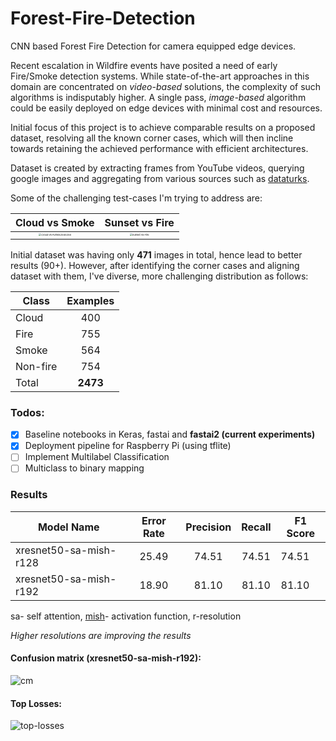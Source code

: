 # Forest-Fire-Detection
CNN based Forest Fire Detection for camera equipped edge devices.

Recent escalation in Wildfire events have posited a need of early Fire/Smoke detection systems. While state-of-the-art approaches in this domain are concentrated on *video-based* solutions, the complexity of such algorithms is indisputably higher. A single pass, *image-based* algorithm could be easily deployed on edge devices with minimal cost and resources.

Initial focus of this project is to achieve comparable results on a proposed dataset, resolving all the known corner cases, which will then incline towards retaining the achieved performance with efficient architectures. 

Dataset is created by extracting frames from YouTube videos, querying google images and aggregating from various sources such as [dataturks](https://dataturks.com/). 

Some of the challenging test-cases I'm trying to address are:

|                        Cloud vs Smoke                        |                        Sunset vs Fire                        |
| :----------------------------------------------------------: | :----------------------------------------------------------: |
| <img src="docs/fumes_vs_cloud.png" alt="Cloud vs Fumes256x256" style="zoom: 25%;" /> | <img src="docs/sunset_vs_fire.jpg" alt="Sunset vs Fire" style="zoom: 25%;" /> |



Initial dataset was having only **471** images in total, hence lead to better results (90+). However, after identifying the corner cases and aligning dataset with them, I've diverse, more challenging distribution as follows:


| Class    | Examples |
|----------|:----------:|
| Cloud    | 400  |
| Fire     | 755     |
| Smoke | 564    |
| Non-fire | 754    |
| Total | **2473** |

### Todos:

- [X] Baseline notebooks in Keras, fastai and **fastai2 (current experiments)**
- [X] Deployment pipeline for Raspberry Pi (using tflite)
- [ ] Implement Multilabel Classification
- [ ] Multiclass to binary mapping

### Results

| Model Name             | Error Rate | Precision | Recall | F1 Score |
| ---------------------- | :--------: | :-------: | :----: | -------- |
| xresnet50-sa-mish-r128 |   25.49    |   74.51   | 74.51  | 74.51    |
| xresnet50-sa-mish-r192 |   18.90    |   81.10   | 81.10  | 81.10    |

sa- self attention, [mish](https://github.com/digantamisra98/Mish)- activation function, r-resolution

*Higher resolutions are improving the results*

#### Confusion matrix (xresnet50-sa-mish-r192):

![cm](docs/cm-r192.png)

#### Top Losses:

![top-losses](docs/top-losses-192.png)


